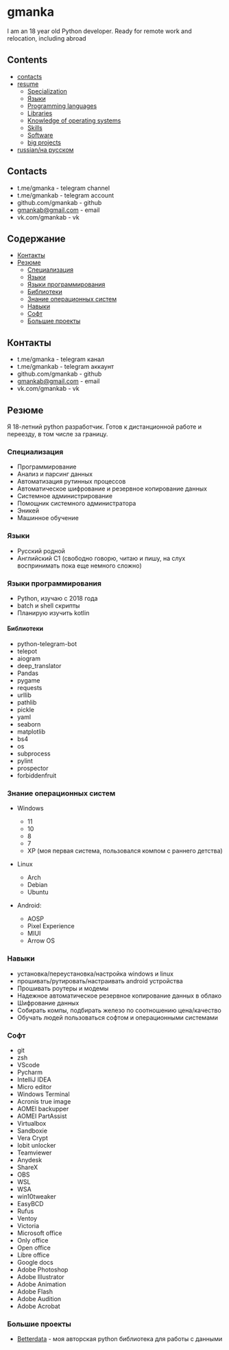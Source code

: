 # gmanka

I am an 18 year old Python developer. Ready for remote work and relocation, including abroad

## Contents

- [contacts](#contacts)
- [resume](#resume)
  - [Specialization](#specialization)
  - [Языки](#языки)
  - [Programming languages](#programming-languages)
  - [Libraries](#libraries)
  - [Knowledge of operating systems](#knowledge-of-operating-systems)
  - [Skills](#skills)
  - [Software](#Software)
  - [big projects](#projects)
- [russian/на русском](#содержание)

## Contacts

- t.me/gmanka - telegram channel
- t.me/gmankab - telegram account
- github.com/gmankab - github
- gmankab@gmail.com - email
- vk.com/gmankab - vk

## Содержание

- [Контакты](#контакты)
- [Резюме](#резюме)
  - [Специализация](#специализация)
  - [Языки](#языки)
  - [Языки программирования](#языки-программирования)
  - [Библиотеки](#библиотеки)
  - [Знание операционных систем](#знание-операционных-систем)
  - [Навыки](#навыки)
  - [Софт](#софт)
  - [Большие проекты](#большие-проекты)

## Контакты

- t.me/gmanka - telegram канал
- t.me/gmankab - telegram аккаунт
- github.com/gmankab - github
- gmankab@gmail.com - email
- vk.com/gmankab - vk

## Резюме

Я 18-летний python разработчик. Готов к дистанционной работе и переезду, в том числе за границу.

### Специализация

- Программирование
- Анализ и парсинг данных
- Автоматизация рутинных процессов
- Автоматическое шифрование и резервное копирование данных
- Системное администрирование
- Помощник системного администратора
- Эникей
- Машинное обучение

### Языки

- Русский родной
- Английский C1 (свободно говорю, читаю и пишу, на слух воспринимать пока еще немного сложно)

### Языки программирования

- Python, изучаю с 2018 года
- batch и shell скрипты
- Планирую изучить kotlin

#### Библиотеки

- python-telegram-bot
- telepot
- aiogram
- deep_translator
- Pandas
- pygame
- requests
- urllib
- pathlib
- pickle
- yaml
- seaborn
- matplotlib
- bs4
- os
- subprocess
- pylint
- prospector
- forbiddenfruit

### Знание операционных систем

- Windows
  - 11
  - 10
  - 8
  - 7
  - XP (моя первая система, пользовался компом с раннего детства)

- Linux
  - Arch
  - Debian
  - Ubuntu

- Android:
  - AOSP
  - Pixel Experience
  - MIUI
  - Arrow OS

### Навыки

- установка/переустановка/настройка windows и linux
- прошивать/рутировать/настраивать android устройства
- Прошивать роутеры и модемы
- Надежное автоматическое резервное копирование данных в облако
- Шифрование данных
- Собирать компы, подбирать железо по соотношению цена/качество
- Обучать людей пользоваться софтом и операционными системами

### Софт

- git
- zsh
- VScode
- Pycharm
- IntelliJ IDEA
- Micro editor
- Windows Terminal
- Acronis true image
- AOMEI backupper
- AOMEI PartAssist
- Virtualbox
- Sandboxie
- Vera Crypt
- Iobit unlocker
- Teamviewer
- Anydesk
- ShareX
- OBS
- WSL
- WSA
- win10tweaker
- EasyBCD
- Rufus
- Ventoy
- Victoria
- Microsoft office
- Only office
- Open office
- Libre office
- Google docs
- Adobe Photoshop
- Adobe Illustrator
- Adobe Animation
- Adobe Flash
- Adobe Audition
- Adobe Acrobat

### Большие проекты

- [Betterdata](https://github.com/gmankab/betterdata) - моя авторская python библиотека для работы с данными
